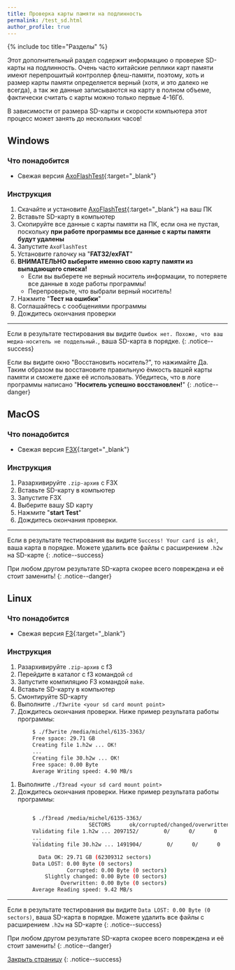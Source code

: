 ```yaml
---
title: Проверка карты памяти на подлинность
permalink: /test_sd.html
author_profile: true
---
```


{% include toc title="Разделы" %}

Этот дополнительный раздел содержит информацию о проверке SD-карты на подлинность. Очень часто китайские реплики карт памяти имеют перепрошитый контроллер флеш-памяти, поэтому, хоть и размер карты памяти определяется верный (хотя, и это далеко не всегда), а так же данные записываются на карту в полном объеме, фактически считать с карты можно только первые 4-16Гб. 

В зависимости от размера SD-карты и скорости компьютера этот процесс может занять до нескольких часов!

## Windows
### Что понадобится

* Свежая версия [AxoFlashTest](https://flashtest.alexkhoroshev.ru/AxoFlashTest.zip){:target="_blank"}

### Инструкция

1. Скачайте и установите [AxoFlashTest](https://flashtest.alexkhoroshev.ru/AxoFlashTest.zip){:target="_blank"} на ваш ПК
1. Вставьте SD-карту в компьютер
1. Скопируйте все данные с карты памяти на ПК, если она не пустая, поскольку **при работе программы все данные с карты памяти будут удалены**
1. Запустите `AxoFlashTest`
1. Установите галочку на "**FAT32/exFAT**"
1. **ВНИМАТЕЛЬНО выберите именно свою карту памяти из выпадающего списка!**
	* Если вы выберете не верный носитель информации, то потеряете все данные в ходе работы программы!
	* Перепроверьте, что выбрали верный носитель!
1. Нажмите "**Тест на ошибки**"
1. Соглашайтесь с сообщениями программы 
1. Дождитесь окончания проверки

___

Если в результате тестирования вы видите `Ошибок нет. Похоже, что ваш медиа-носитель не поддельный.`, ваша SD-карта в порядке.
{: .notice--success}

Если вы видите окно "Восстановить носитель?", то нажимайте Да. Таким образом вы восстановите правильную ёмкость вашей карты памяти и сможете даже её использовать. Убедитесь, что в логе программы написано "**Носитель успешно восстановлен!**"
{: .notice--danger}

## MacOS

### Что понадобится

* Свежая версия [F3X](https://github.com/insidegui/F3X/releases/latest){:target="_blank"}

### Инструкция

1. Разархивируйте `.zip-архив` с F3X
1. Вставьте SD-карту в компьютер
1. Запустите F3X
1. Выберите вашу SD карту
1. Нажмите "**start Test**"
1. Дождитесь окончания проверки.

___

Если в результате тестирования вы видите `Success! Your card is ok!`, ваша карта в порядке. Можете удалить все файлы с расширением `.h2w` на SD-карте
{: .notice--success}

При любом другом результате SD-карта скорее всего повреждена и её стоит заменить!
{: .notice--danger}

## Linux

### Что понадобится

* Свежая версия [F3](https://github.com/AltraMayor/f3/releases/latest){:target="_blank"}

### Инструкция

1. Разархивируйте `.zip-архив` с f3
1. Перейдите в каталог с f3 командой `cd`
1. Запустите компиляцию F3 командой `make`.
1. Вставьте SD-карту в компьютер
1. Смонтируйте SD-карту
1. Выполните `./f3write <your sd card mount point>`
1. Дождитесь окончания проверки. Ниже пример результата работы программы:

~~~ bash
		$ ./f3write /media/michel/6135-3363/
		Free space: 29.71 GB
		Creating file 1.h2w ... OK!
		...
		Creating file 30.h2w ... OK!
		Free space: 0.00 Byte
		Average Writing speed: 4.90 MB/s
~~~

1. Выполните `./f3read <your sd card mount point>`
1. Дождитесь окончания проверки. Ниже пример результата работы программы:

~~~ bash

		$ ./f3read /media/michel/6135-3363/
		                  SECTORS      ok/corrupted/changed/overwritten
		Validating file 1.h2w ... 2097152/        0/      0/      0
		...
		Validating file 30.h2w ... 1491904/        0/      0/      0

		  Data OK: 29.71 GB (62309312 sectors)
		Data LOST: 0.00 Byte (0 sectors)
			       Corrupted: 0.00 Byte (0 sectors)
			Slightly changed: 0.00 Byte (0 sectors)
			     Overwritten: 0.00 Byte (0 sectors)
		Average Reading speed: 9.42 MB/s
~~~

___

Если в результате тестирования вы видите `Data LOST: 0.00 Byte (0 sectors)`, ваша SD-карта в порядке. Можете удалить все файлы с расширением `.h2w` на SD-карте
{: .notice--success}

При любом другом результате SD-карта скорее всего повреждена и её стоит заменить!
{: .notice--danger}

[Закрыть страницу](javascript:window.close();)
{: .notice--success}